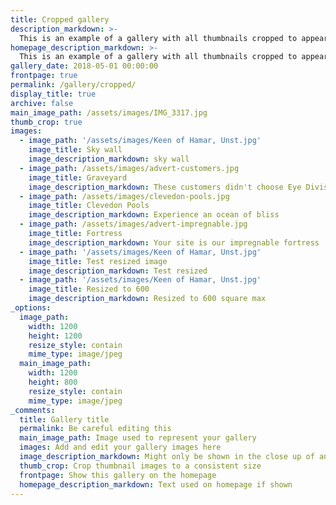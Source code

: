 ```yaml
---
title: Cropped gallery
description_markdown: >-
  This is an example of a gallery with all thumbnails cropped to appear the same size. You can change this with the setting: thumb_crop
homepage_description_markdown: >-
  This is an example of a gallery with all thumbnails cropped to appear the same size. You can change this with the setting: thumb_crop
gallery_date: 2018-05-01 00:00:00
frontpage: true
permalink: /gallery/cropped/
display_title: true
archive: false
main_image_path: /assets/images/IMG_3317.jpg
thumb_crop: true
images:
  - image_path: '/assets/images/Keen of Hamar, Unst.jpg'
    image_title: Sky wall
    image_description_markdown: sky wall
  - image_path: /assets/images/advert-customers.jpg
    image_title: Graveyard
    image_description_markdown: These customers didn't choose Eye Division
  - image_path: /assets/images/clevedon-pools.jpg
    image_title: Clevedon Pools
    image_description_markdown: Experience an ocean of bliss
  - image_path: /assets/images/advert-impregnable.jpg
    image_title: Fortress
    image_description_markdown: Your site is our impregnable fortress
  - image_path: '/assets/images/Keen of Hamar, Unst.jpg'
    image_title: Test resized image
    image_description_markdown: Test resized
  - image_path: '/assets/images/Keen of Hamar, Unst.jpg'
    image_title: Resized to 600
    image_description_markdown: Resized to 600 square max
_options:
  image_path:
    width: 1200
    height: 1200
    resize_style: contain
    mime_type: image/jpeg
  main_image_path:
    width: 1200
    height: 800
    resize_style: contain
    mime_type: image/jpeg
_comments:
  title: Gallery title
  permalink: Be careful editing this
  main_image_path: Image used to represent your gallery
  images: Add and edit your gallery images here
  image_description_markdown: Might only be shown in the close up of an image
  thumb_crop: Crop thumbnail images to a consistent size
  frontpage: Show this gallery on the homepage
  homepage_description_markdown: Text used on homepage if shown
---
```

